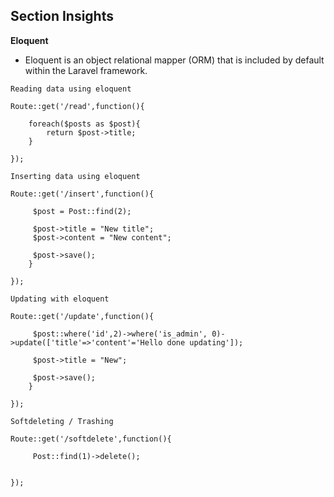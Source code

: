 ## Section Insights

**Eloquent**

- Eloquent is an object relational mapper (ORM) that is included by default within the Laravel framework.

```
Reading data using eloquent

Route::get('/read',function(){

    foreach($posts as $post){
        return $post->title;
    }

});

Inserting data using eloquent

Route::get('/insert',function(){
   
     $post = Post::find(2);

     $post->title = "New title";
     $post->content = "New content";
     
     $post->save();
    }

});

Updating with eloquent

Route::get('/update',function(){
   
     $post::where('id',2)->where('is_admin', 0)->update(['title'=>'content'='Hello done updating']);

     $post->title = "New";
     
     $post->save();
    }

});

Softdeleting / Trashing

Route::get('/softdelete',function(){
   
     Post::find(1)->delete();


});


